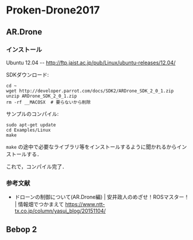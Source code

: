 # Proken-Drone2017

## AR.Drone

### インストール

Ubuntu 12.04 -- http://ftp.jaist.ac.jp/pub/Linux/ubuntu-releases/12.04/

SDKダウンロード:
```
cd ~
wget http://developer.parrot.com/docs/SDK2/ARDrone_SDK_2_0_1.zip
unzip ARDrone_SDK_2_0_1.zip
rm -rf __MACOSX  # 要らないから削除
```

サンプルのコンパイル:
```
sudo apt-get update
cd Examples/Linux
make
```

`make` の途中で必要なライブラリ等をインストールするように聞かれるからインストールする．

これで，コンパイル完了．


### 参考文献

* ドローンの制御について(AR.Drone編) | 安井政人のめざせ！ROSマスター！ | 情報畑でつかまえて https://www.ntt-tx.co.jp/column/yasui_blog/20151104/


## Bebop 2
